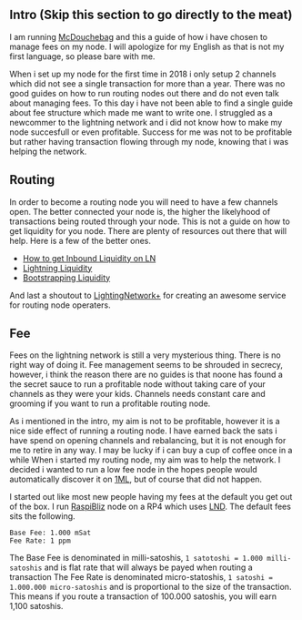 ## Intro (Skip this section to go directly to the meat)
I am running [McDouchebag](https://1ml.com/node/03b75897555da10fc84c93fd1543f4e166a025582057dd58a97c029baba2deb1ab) and this a guide of how i have chosen to manage 
fees on my node. I will apologize for my English as that is not my first language, so please bare with me.

When i set up my node for the first time in 2018 i only setup 2 channels which did not see a single transaction for more than a year. There was no good guides on how to run routing nodes out there
and do not even talk about managing fees. To this day i have not been able to find a single guide about fee structure which made me want to write one. 
I struggled as a newcommer to the lightning network and i did not know how to make my node succesfull or even profitable. 
Success for me was not to be profitable but rather having transaction flowing through my node, knowing that i was helping the network.

## Routing
In order to become a routing node you will need to have a few channels open. The better connected your node is, the higher the likelyhood of transactions being routed through your node.
This is not a guide on how to get liquidity for you node. There are plenty of resources out there that will help. Here is a few of the better ones.

- [How to get Inbound Liquidity on LN](https://gist.github.com/bretton/53bc511b6fdafef31951199dd25bbf88)
- [Lightning Liquidity](https://coincharge.io/en/lightning-liquidity/)
- [Bootstrapping Liquidity](https://wiki.ion.radar.tech/tutorials/bootstrapping-liquidity)

And last a shoutout to [LightingNetwork+](https://lightningnetwork.plus/) for creating an awesome service for routing node operaters.

## Fee
Fees on the lightning network is still a very mysterious thing. There is no right way of doing it. Fee management seems to be shrouded in secrecy, however, i think the reason there are no guides is that noone has found a the secret sauce to run a profitable node without taking care of your channels as they were your kids.
Channels needs constant care and grooming if you want to run a profitable routing node. 

As i mentioned in the intro, my aim is not to be profitable, however it is a nice side effect of running a routing node. I have earned back the sats i have spend on opening channels and rebalancing, but it is not enough for me to retire in any way. I may be lucky if i can buy a cup of coffee once in a while
When i started my routing node, my aim was to help the network. I decided i wanted to run a low fee node in the hopes people would automatically discover it on [1ML](https://1ml.com/node/03b75897555da10fc84c93fd1543f4e166a025582057dd58a97c029baba2deb1ab), but of course that did not happen.

I started out like most new people having my fees at the default you get out of the box. I run [RaspiBliz](https://github.com/rootzoll/raspiblitz) node on a RP4 which uses [LND](https://github.com/lightningnetwork/lnd).
The default fees sits the following.
```
Base Fee: 1.000 mSat
Fee Rate: 1 ppm
```

The Base Fee is denominated in milli-satoshis, `1 satotoshi = 1.000 milli-satoshis` and is flat rate that will always be payed when routing a transaction
The Fee Rate is denominated micro-statoshis, `1 satoshi = 1.000.000 micro-satoshis` and is proportional to the size of the transaction.
This means if you route a transaction of 100.000 satoshis, you will earn 1,100 satoshis.



